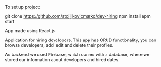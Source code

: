 To set up project:

git clone https://github.com/stojiljkovicmarko/dev-hiring
npm install 
npm start

App made using React.js

Application for hiring developers. This app has CRUD functionality, you can browse developers, add, edit and delete their profiles.

As backend we used Firebase, which comes with a database, where we stored our information about developers and hired dates.

